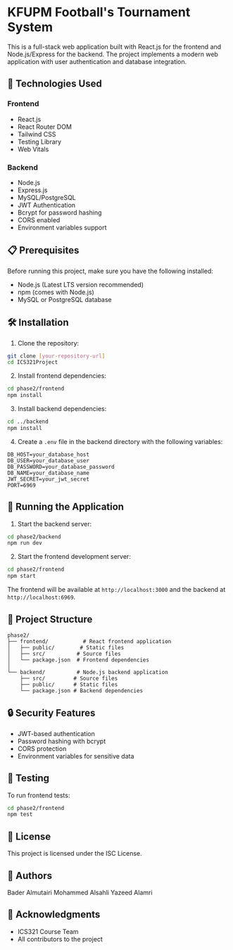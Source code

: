 # KFUPM Football's Tournament System

This is a full-stack web application built with React.js for the frontend and Node.js/Express for the backend. The project implements a modern web application with user authentication and database integration.

## 🚀 Technologies Used

### Frontend

- React.js
- React Router DOM
- Tailwind CSS
- Testing Library
- Web Vitals

### Backend

- Node.js
- Express.js
- MySQL/PostgreSQL
- JWT Authentication
- Bcrypt for password hashing
- CORS enabled
- Environment variables support

## 📋 Prerequisites

Before running this project, make sure you have the following installed:

- Node.js (Latest LTS version recommended)
- npm (comes with Node.js)
- MySQL or PostgreSQL database

## 🛠️ Installation

1. Clone the repository:

```bash
git clone [your-repository-url]
cd ICS321Project
```

2. Install frontend dependencies:

```bash
cd phase2/frontend
npm install
```

3. Install backend dependencies:

```bash
cd ../backend
npm install
```

4. Create a `.env` file in the backend directory with the following variables:

```
DB_HOST=your_database_host
DB_USER=your_database_user
DB_PASSWORD=your_database_password
DB_NAME=your_database_name
JWT_SECRET=your_jwt_secret
PORT=6969
```

## 🚀 Running the Application

1. Start the backend server:

```bash
cd phase2/backend
npm run dev
```

2. Start the frontend development server:

```bash
cd phase2/frontend
npm start
```

The frontend will be available at `http://localhost:3000` and the backend at `http://localhost:6969`.

## 📁 Project Structure

```
phase2/
├── frontend/           # React frontend application
│   ├── public/        # Static files
│   ├── src/          # Source files
│   └── package.json  # Frontend dependencies
│
└── backend/          # Node.js backend application
    ├── src/         # Source files
    ├── public/      # Static files
    └── package.json # Backend dependencies
```

## 🔒 Security Features

- JWT-based authentication
- Password hashing with bcrypt
- CORS protection
- Environment variables for sensitive data

## 🧪 Testing

To run frontend tests:

```bash
cd phase2/frontend
npm test
```

## 📝 License

This project is licensed under the ISC License.

## 👥 Authors

Bader Almutairi
Mohammed Alsahli
Yazeed Alamri

## 🙏 Acknowledgments

- ICS321 Course Team
- All contributors to the project
